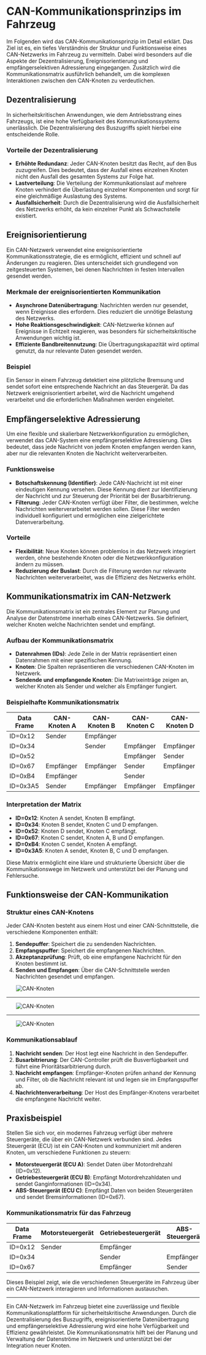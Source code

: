 # CAN-Kommunikationsprinzips im Fahrzeug

Im Folgenden wird das CAN-Kommunikationsprinzip im Detail erklärt. Das Ziel ist es, ein tiefes Verständnis der Struktur und Funktionsweise eines CAN-Netzwerks im Fahrzeug zu vermitteln. Dabei wird besonders auf die Aspekte der Dezentralisierung, Ereignisorientierung und empfängerselektiven Adressierung eingegangen. Zusätzlich wird die Kommunikationsmatrix ausführlich behandelt, um die komplexen Interaktionen zwischen den CAN-Knoten zu verdeutlichen.

## Dezentralisierung

In sicherheitskritischen Anwendungen, wie dem Antriebsstrang eines Fahrzeugs, ist eine hohe Verfügbarkeit des Kommunikationssystems unerlässlich. Die Dezentralisierung des Buszugriffs spielt hierbei eine entscheidende Rolle.

### Vorteile der Dezentralisierung

- **Erhöhte Redundanz**: Jeder CAN-Knoten besitzt das Recht, auf den Bus zuzugreifen. Dies bedeutet, dass der Ausfall eines einzelnen Knoten nicht den Ausfall des gesamten Systems zur Folge hat.
- **Lastverteilung**: Die Verteilung der Kommunikationslast auf mehrere Knoten verhindert die Überlastung einzelner Komponenten und sorgt für eine gleichmäßige Auslastung des Systems.
- **Ausfallsicherheit**: Durch die Dezentralisierung wird die Ausfallsicherheit des Netzwerks erhöht, da kein einzelner Punkt als Schwachstelle existiert.

## Ereignisorientierung

Ein CAN-Netzwerk verwendet eine ereignisorientierte Kommunikationsstrategie, die es ermöglicht, effizient und schnell auf Änderungen zu reagieren. Dies unterscheidet sich grundlegend von zeitgesteuerten Systemen, bei denen Nachrichten in festen Intervallen gesendet werden.

### Merkmale der ereignisorientierten Kommunikation

- **Asynchrone Datenübertragung**: Nachrichten werden nur gesendet, wenn Ereignisse dies erfordern. Dies reduziert die unnötige Belastung des Netzwerks.
- **Hohe Reaktionsgeschwindigkeit**: CAN-Netzwerke können auf Ereignisse in Echtzeit reagieren, was besonders für sicherheitskritische Anwendungen wichtig ist.
- **Effiziente Bandbreitennutzung**: Die Übertragungskapazität wird optimal genutzt, da nur relevante Daten gesendet werden.

### Beispiel

Ein Sensor in einem Fahrzeug detektiert eine plötzliche Bremsung und sendet sofort eine entsprechende Nachricht an das Steuergerät. Da das Netzwerk ereignisorientiert arbeitet, wird die Nachricht umgehend verarbeitet und die erforderlichen Maßnahmen werden eingeleitet.

## Empfängerselektive Adressierung

Um eine flexible und skalierbare Netzwerkkonfiguration zu ermöglichen, verwendet das CAN-System eine empfängerselektive Adressierung. Dies bedeutet, dass jede Nachricht von jedem Knoten empfangen werden kann, aber nur die relevanten Knoten die Nachricht weiterverarbeiten.

### Funktionsweise

- **Botschaftskennung (Identifier)**: Jede CAN-Nachricht ist mit einer eindeutigen Kennung versehen. Diese Kennung dient zur Identifizierung der Nachricht und zur Steuerung der Priorität bei der Busarbitrierung.
- **Filterung**: Jeder CAN-Knoten verfügt über Filter, die bestimmen, welche Nachrichten weiterverarbeitet werden sollen. Diese Filter werden individuell konfiguriert und ermöglichen eine zielgerichtete Datenverarbeitung.

### Vorteile

- **Flexibilität**: Neue Knoten können problemlos in das Netzwerk integriert werden, ohne bestehende Knoten oder die Netzwerkkonfiguration ändern zu müssen.
- **Reduzierung der Buslast**: Durch die Filterung werden nur relevante Nachrichten weiterverarbeitet, was die Effizienz des Netzwerks erhöht.

## Kommunikationsmatrix im CAN-Netzwerk

Die Kommunikationsmatrix ist ein zentrales Element zur Planung und Analyse der Datenströme innerhalb eines CAN-Netzwerks. Sie definiert, welcher Knoten welche Nachrichten sendet und empfängt.

### Aufbau der Kommunikationsmatrix

- **Datenrahmen (IDs)**: Jede Zeile in der Matrix repräsentiert einen Datenrahmen mit einer spezifischen Kennung.
- **Knoten**: Die Spalten repräsentieren die verschiedenen CAN-Knoten im Netzwerk.
- **Sendende und empfangende Knoten**: Die Matrixeinträge zeigen an, welcher Knoten als Sender und welcher als Empfänger fungiert.

### Beispielhafte Kommunikationsmatrix

| Data Frame | CAN-Knoten A | CAN-Knoten B | CAN-Knoten C | CAN-Knoten D |
| ---------- | ------------ | ------------ | ------------ | ------------ |
| ID=0x12    | Sender       | Empfänger   |              |              |
| ID=0x34    |              | Sender       | Empfänger   | Empfänger   |
| ID=0x52    |              |              | Empfänger   | Sender       |
| ID=0x67    | Empfänger   | Empfänger   | Sender       | Empfänger   |
| ID=0xB4    | Empfänger   |              | Sender       |              |
| ID=0x3A5   | Sender       | Empfänger   | Empfänger   | Empfänger   |

### Interpretation der Matrix

- **ID=0x12**: Knoten A sendet, Knoten B empfängt.
- **ID=0x34**: Knoten B sendet, Knoten C und D empfangen.
- **ID=0x52**: Knoten D sendet, Knoten C empfängt.
- **ID=0x67**: Knoten C sendet, Knoten A, B und D empfangen.
- **ID=0xB4**: Knoten C sendet, Knoten A empfängt.
- **ID=0x3A5**: Knoten A sendet, Knoten B, C und D empfangen.

Diese Matrix ermöglicht eine klare und strukturierte Übersicht über die Kommunikationswege im Netzwerk und unterstützt bei der Planung und Fehlersuche.

## Funktionsweise der CAN-Kommunikation

### Struktur eines CAN-Knotens

Jeder CAN-Knoten besteht aus einem Host und einer CAN-Schnittstelle, die verschiedene Komponenten enthält:

1. **Sendepuffer**: Speichert die zu sendenden Nachrichten.
2. **Empfangspuffer**: Speichert die empfangenen Nachrichten.
3. **Akzeptanzprüfung**: Prüft, ob eine empfangene Nachricht für den Knoten bestimmt ist.
4. **Senden und Empfangen**: Über die CAN-Schnittstelle werden Nachrichten gesendet und empfangen.

<img src="./image/1712019772308.png" alt="CAN-Knoten" style="max-width:90%; display: block; margin: 0 auto;" />

---

<img src="./image/1712019810828.png" alt="CAN-Knoten" style="max-width:90%; display: block; margin: 0 auto;" />

---

<img src="./image/1712020016743.png" alt="CAN-Knoten" style="max-width:90%; display: block; margin: 0 auto;" />

### Kommunikationsablauf

1. **Nachricht senden**: Der Host legt eine Nachricht in den Sendepuffer.
2. **Busarbitrierung**: Der CAN-Controller prüft die Busverfügbarkeit und führt eine Prioritätsarbitrierung durch.
3. **Nachricht empfangen**: Empfänger-Knoten prüfen anhand der Kennung und Filter, ob die Nachricht relevant ist und legen sie im Empfangspuffer ab.
4. **Nachrichtenverarbeitung**: Der Host des Empfänger-Knotens verarbeitet die empfangene Nachricht weiter.

## Praxisbeispiel

Stellen Sie sich vor, ein modernes Fahrzeug verfügt über mehrere Steuergeräte, die über ein CAN-Netzwerk verbunden sind. Jedes Steuergerät (ECU) ist ein CAN-Knoten und kommuniziert mit anderen Knoten, um verschiedene Funktionen zu steuern:

- **Motorsteuergerät (ECU A)**: Sendet Daten über Motordrehzahl (ID=0x12).
- **Getriebesteuergerät (ECU B)**: Empfängt Motordrehzahldaten und sendet Ganginformationen (ID=0x34).
- **ABS-Steuergerät (ECU C)**: Empfängt Daten von beiden Steuergeräten und sendet Bremsinformationen (ID=0x67).

### Kommunikationsmatrix für das Fahrzeug

| Data Frame | Motorsteuergerät | Getriebesteuergerät | ABS-Steuergerät |
| ---------- | ----------------- | -------------------- | ---------------- |
| ID=0x12    | Sender            | Empfänger           |                  |
| ID=0x34    |                   | Sender               | Empfänger       |
| ID=0x67    |                   | Empfänger           | Sender           |

Dieses Beispiel zeigt, wie die verschiedenen Steuergeräte im Fahrzeug über ein CAN-Netzwerk interagieren und Informationen austauschen.

---

Ein CAN-Netzwerk im Fahrzeug bietet eine zuverlässige und flexible Kommunikationsplattform für sicherheitskritische Anwendungen. Durch die Dezentralisierung des Buszugriffs, ereignisorientierte Datenübertragung und empfängerselektive Adressierung wird eine hohe Verfügbarkeit und Effizienz gewährleistet. Die Kommunikationsmatrix hilft bei der Planung und Verwaltung der Datenströme im Netzwerk und unterstützt bei der Integration neuer Knoten.
